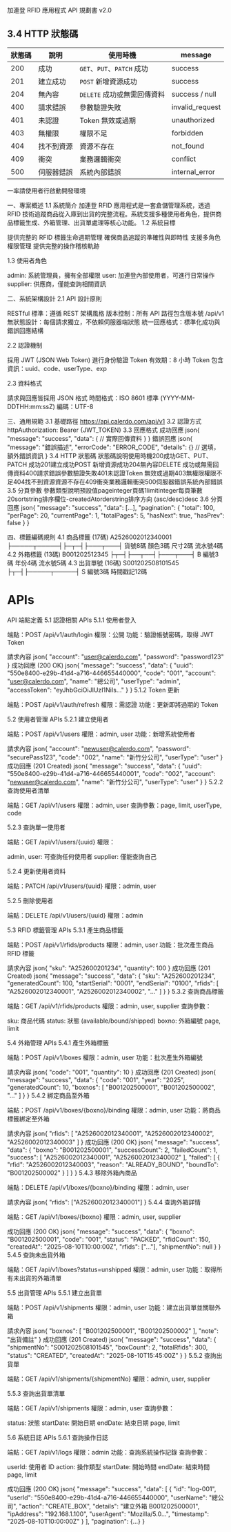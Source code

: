 加連登 RFID 應用程式 API 規劃書 v2.0

## 3.4 HTTP 狀態碼

| 狀態碼 | 說明       | 使用時機 | message          |
|--------|------------|----------|------------------|
| 200    | 成功       | `GET`、`PUT`、`PATCH` 成功 | success          |
| 201    | 建立成功   | `POST` 新增資源成功       | success          |
| 204    | 無內容     | `DELETE` 成功或無需回傳資料 | success / null   |
| 400    | 請求錯誤   | 參數驗證失敗              | invalid_request  |
| 401    | 未認證     | Token 無效或過期          | unauthorized     |
| 403    | 無權限     | 權限不足                  | forbidden        |
| 404    | 找不到資源 | 資源不存在                | not_found        |
| 409    | 衝突       | 業務邏輯衝突              | conflict         |
| 500    | 伺服器錯誤 | 系統內部錯誤              | internal_error   |

一率請使用者行啟動開發環境

一、專案概述
1.1 系統簡介
加連登 RFID 應用程式是一套倉儲管理系統，透過 RFID 技術追蹤商品從入庫到出貨的完整流程。系統支援多種使用者角色，提供商品標籤生成、外箱管理、出貨單處理等核心功能。
1.2 系統目標

提供完整的 RFID 標籤生命週期管理
確保商品追蹤的準確性與即時性
支援多角色權限管理
提供完整的操作稽核軌跡

1.3 使用者角色

admin: 系統管理員，擁有全部權限
user: 加連登內部使用者，可進行日常操作
supplier: 供應商，僅能查詢相關資訊


二、系統架構設計
2.1 API 設計原則

RESTful 標準：遵循 REST 架構風格
版本控制：所有 API 路徑包含版本號 /api/v1
無狀態設計：每個請求獨立，不依賴伺服器端狀態
統一回應格式：標準化成功與錯誤回應結構

2.2 認證機制

採用 JWT (JSON Web Token) 進行身份驗證
Token 有效期：8 小時
Token 包含資訊：uuid、code、userType、exp

2.3 資料格式

請求與回應皆採用 JSON 格式
時間格式：ISO 8601 標準 (YYYY-MM-DDTHH:mm:ssZ)
編碼：UTF-8


三、通用規範
3.1 基礎路徑
https://api.calerdo.com/api/v1
3.2 認證方式
httpAuthorization: Bearer {JWT_TOKEN}
3.3 回應格式
成功回應
json{
    "message": "success",
    "data": {
        // 實際回傳資料
    }
}
錯誤回應
json{
    "message": "錯誤描述",
    "errorCode": "ERROR_CODE",
    "details": {} // 選填，額外錯誤資訊
}
3.4 HTTP 狀態碼
狀態碼說明使用時機200成功GET、PUT、PATCH 成功201建立成功POST 新增資源成功204無內容DELETE 成功或無需回傳資料400請求錯誤參數驗證失敗401未認證Token 無效或過期403無權限權限不足404找不到資源資源不存在409衝突業務邏輯衝突500伺服器錯誤系統內部錯誤
3.5 分頁參數
參數類型說明預設值pageinteger頁碼1limitinteger每頁筆數20sortstring排序欄位-createdAtorderstring排序方向 (asc/desc)desc
3.6 分頁回應
json{
    "message": "success",
    "data": [...],
    "pagination": {
        "total": 100,
        "perPage": 20,
        "currentPage": 1,
        "totalPages": 5,
        "hasNext": true,
        "hasPrev": false
    }
}

四、標籤編碼規則
4.1 商品標籤 (17碼)
A2526002012340001
├─────┬─────┤├─┬─┤├───┬───┤
   貨號8碼   顏色3碼 尺寸2碼 流水號4碼
4.2 外箱標籤 (13碼)
B001202512345
├┬─┤├──┬──┤├───┬───┤
B 編號3碼 年份4碼 流水號5碼
4.3 出貨單號 (16碼)
S001202508101545
├┬─┤├─────┬─────┤
S 編號3碼 時間戳記12碼


#  APIs


API 端點定義
5.1 認證相關 APIs
5.1.1 使用者登入

端點：POST /api/v1/auth/login
權限：公開
功能：驗證帳號密碼，取得 JWT Token

請求內容
json{
    "account": "user@calerdo.com",
    "password": "password123"
}
成功回應 (200 OK)
json{
    "message": "success",
    "data": {
        "uuid": "550e8400-e29b-41d4-a716-446655440000",
        "code": "001",
        "account": "user@calerdo.com",
        "name": "總公司",
        "userType": "admin",
        "accessToken": "eyJhbGciOiJIUzI1NiIs..."
    }
}
5.1.2 Token 更新

端點：POST /api/v1/auth/refresh
權限：需認證
功能：更新即將過期的 Token


5.2 使用者管理 APIs
5.2.1 建立使用者

端點：POST /api/v1/users
權限：admin, user
功能：新增系統使用者

請求內容
json{
    "account": "newuser@calerdo.com",
    "password": "securePass123",
    "code": "002",
    "name": "新竹分公司",
    "userType": "user"
}
成功回應 (201 Created)
json{
    "message": "success",
    "data": {
        "uuid": "550e8400-e29b-41d4-a716-446655440001",
        "code": "002",
        "account": "newuser@calerdo.com",
        "name": "新竹分公司",
        "userType": "user"
    }
}
5.2.2 查詢使用者清單

端點：GET /api/v1/users
權限：admin, user
查詢參數：page, limit, userType, code

5.2.3 查詢單一使用者

端點：GET /api/v1/users/{uuid}
權限：

admin, user: 可查詢任何使用者
supplier: 僅能查詢自己



5.2.4 更新使用者資料

端點：PATCH /api/v1/users/{uuid}
權限：admin, user

5.2.5 刪除使用者

端點：DELETE /api/v1/users/{uuid}
權限：admin


5.3 RFID 標籤管理 APIs
5.3.1 產生商品標籤

端點：POST /api/v1/rfids/products
權限：admin, user
功能：批次產生商品 RFID 標籤

請求內容
json{
    "sku": "A252600201234",
    "quantity": 100
}
成功回應 (201 Created)
json{
    "message": "success",
    "data": {
        "sku": "A252600201234",
        "generatedCount": 100,
        "startSerial": "0001",
        "endSerial": "0100",
        "rfids": [
            "A2526002012340001",
            "A2526002012340002",
            "..."
        ]
    }
}
5.3.2 查詢商品標籤

端點：GET /api/v1/rfids/products
權限：admin, user, supplier
查詢參數：

sku: 商品代碼
status: 狀態 (available/bound/shipped)
boxno: 外箱編號
page, limit




5.4 外箱管理 APIs
5.4.1 產生外箱標籤

端點：POST /api/v1/boxes
權限：admin, user
功能：批次產生外箱編號

請求內容
json{
    "code": "001",
    "quantity": 10
}
成功回應 (201 Created)
json{
    "message": "success",
    "data": {
        "code": "001",
        "year": "2025",
        "generatedCount": 10,
        "boxnos": [
            "B001202500001",
            "B001202500002",
            "..."
        ]
    }
}
5.4.2 綁定商品至外箱

端點：POST /api/v1/boxes/{boxno}/binding
權限：admin, user
功能：將商品標籤綁定至外箱

請求內容
json{
    "rfids": [
        "A2526002012340001",
        "A2526002012340002",
        "A2526002012340003"
    ]
}
成功回應 (200 OK)
json{
    "message": "success",
    "data": {
        "boxno": "B001202500001",
        "successCount": 2,
        "failedCount": 1,
        "success": [
            "A2526002012340001",
            "A2526002012340002"
        ],
        "failed": [
            {
                "rfid": "A2526002012340003",
                "reason": "ALREADY_BOUND",
                "boundTo": "B001202500002"
            }
        ]
    }
}
5.4.3 移除外箱內商品

端點：DELETE /api/v1/boxes/{boxno}/binding
權限：admin, user

請求內容
json{
    "rfids": ["A2526002012340001"]
}
5.4.4 查詢外箱詳情

端點：GET /api/v1/boxes/{boxno}
權限：admin, user, supplier

成功回應 (200 OK)
json{
    "message": "success",
    "data": {
        "boxno": "B001202500001",
        "code": "001",
        "status": "PACKED",
        "rfidCount": 150,
        "createdAt": "2025-08-10T10:00:00Z",
        "rfids": ["..."],
        "shipmentNo": null
    }
}
5.4.5 查詢未出貨外箱

端點：GET /api/v1/boxes?status=unshipped
權限：admin, user
功能：取得所有未出貨的外箱清單


5.5 出貨管理 APIs
5.5.1 建立出貨單

端點：POST /api/v1/shipments
權限：admin, user
功能：建立出貨單並關聯外箱

請求內容
json{
    "boxnos": [
        "B001202500001",
        "B001202500002"
    ],
    "note": "出貨備註"
}
成功回應 (201 Created)
json{
    "message": "success",
    "data": {
        "shipmentNo": "S001202508101545",
        "boxCount": 2,
        "totalRfids": 300,
        "status": "CREATED",
        "createdAt": "2025-08-10T15:45:00Z"
    }
}
5.5.2 查詢出貨單

端點：GET /api/v1/shipments/{shipmentNo}
權限：admin, user, supplier

5.5.3 查詢出貨單清單

端點：GET /api/v1/shipments
權限：admin, user
查詢參數：

status: 狀態
startDate: 開始日期
endDate: 結束日期
page, limit




5.6 系統日誌 APIs
5.6.1 查詢操作日誌

端點：GET /api/v1/logs
權限：admin
功能：查詢系統操作記錄
查詢參數：

userId: 使用者 ID
action: 操作類型
startDate: 開始時間
endDate: 結束時間
page, limit



成功回應 (200 OK)
json{
    "message": "success",
    "data": [
        {
            "id": "log-001",
            "userId": "550e8400-e29b-41d4-a716-446655440000",
            "userName": "總公司",
            "action": "CREATE_BOX",
            "details": "建立外箱 B001202500001",
            "ipAddress": "192.168.1.100",
            "userAgent": "Mozilla/5.0...",
            "timestamp": "2025-08-10T10:00:00Z"
        }
    ],
    "pagination": {...}
}

